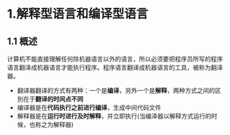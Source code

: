 # 1.解释型语言和编译型语言

## 1.1 概述

计算机不能直接理解任何除机器语言以外的语言，所以必须要把程序员所写的程序语言翻泽成机器语言才能执行程序。程序语言翻译成机器语言的工具，被称为翻泽器。

* 翻译器翻译的方式有两种：一个是**编译**，另外一个是**解释**，两种方式之间的区別在于**翻译的时间点不同**
* 编译器是在**代码执行之前进行编译**，生成中间代码文件
* 解释器是在**运行时进行及时解释**，并立即执行(当编泽器以解释方式运行的时候，也称之为解释器)


